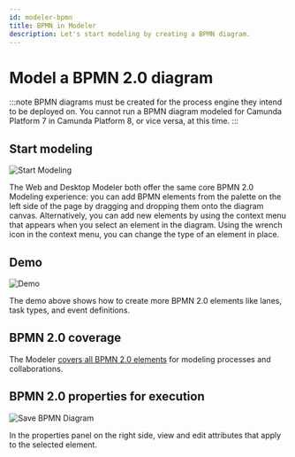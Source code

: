 ```yaml
---
id: modeler-bpmn
title: BPMN in Modeler
description: Let's start modeling by creating a BPMN diagram.
---
```


# Model a BPMN 2.0 diagram

:::note
BPMN diagrams must be created for the process engine they intend to be deployed on. You cannot run a BPMN diagram modeled for Camunda Platform 7 in Camunda Platform 8, or vice versa, at this time.
:::

## Start modeling

![Start Modeling](./assets/quickstart-2.png)

The Web and Desktop Modeler both offer the same core BPMN 2.0 Modeling experience: you can add BPMN elements from the palette on the left side of the page by dragging and dropping them onto the diagram canvas. Alternatively, you can add new elements by using the context menu that appears when you select an element in the diagram. Using the wrench icon in the context menu, you can change the type of an element in place.

## Demo

![Demo](./assets/demo.gif)

The demo above shows how to create more BPMN 2.0 elements like lanes, task types, and event definitions.

## BPMN 2.0 coverage

The Modeler [covers all BPMN 2.0 elements](/docs/components/modeler/bpmn/bpmn-coverage/) for modeling processes and collaborations.

## BPMN 2.0 properties for execution

![Save BPMN Diagram](./assets/quickstart-3.png)

In the properties panel on the right side, view and edit attributes that apply to the selected element.
